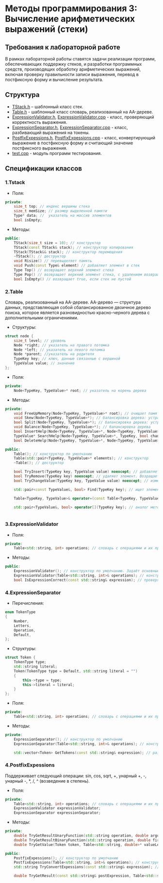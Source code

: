 # Методы программирования 3: Вычисление арифметических выражений (стеки)

## Требования к лабораторной работе
В рамках лабораторной работы ставятся задачи реализации программ, обеспечивающих поддержку стеков, и разработки программных средств, производящих обработку арифметических выражений, включая проверку правильности записи выражения, перевод в постфиксную форму и вычисление результата.
    
## Структура
* [TStack.h](https://github.com/Namxobick/unn-cpp/blob/main/second-year(2022-2023)/postfix-expressions/PostfixExpressions/TStack.h) – шаблонный класс стек.
* [Table.h](https://github.com/Namxobick/unn-cpp/blob/main/second-year(2022-2023)/postfix-expressions/PostfixExpressions/Table.h) - шаблонный класс словарь, реализованный на AA-дереве.
* [ExpressionValidator.h](https://github.com/Namxobick/unn-cpp/blob/main/second-year(2022-2023)/postfix-expressions/PostfixExpressions/ExpressionValidator.h), [ExpressionValidator.cpp](https://github.com/Namxobick/unn-cpp/blob/main/second-year(2022-2023)/postfix-expressions/PostfixExpressions/ExpressionValidator.cpp) - класс, проверяющий корректность выражения.
* [ExpressionSeparator.h](https://github.com/Namxobick/unn-cpp/blob/main/second-year(2022-2023)/postfix-expressions/PostfixExpressions/ExpressionSeparator.h), [ExpressionSeparator.cpp](https://github.com/Namxobick/unn-cpp/blob/main/second-year(2022-2023)/postfix-expressions/PostfixExpressions/ExpressionSeparator.cpp) - класс, разбивающий выражения на токены.
* [PostfixExpessions.h](https://github.com/Namxobick/unn-cpp/blob/main/second-year(2022-2023)/postfix-expressions/PostfixExpressions/PostfixExpessions.h), [PostfixExpessions.cpp](https://github.com/Namxobick/unn-cpp/blob/main/second-year(2022-2023)/postfix-expressions/PostfixExpressions/PostfixExpessions.cpp) - класс, конвертирующий выражение в постфиксную форму и считающий значение постфиксного выражения.
* [test.cpp](https://github.com/Namxobick/unn-cpp/blob/main/second-year(2022-2023)/postfix-expressions/test/test.cpp) - модуль программ тестирования.

## Спецификации классов
### 1.Tstack
* Поля:
```cpp
private:
    size_t top; // индекс вершины стека
    size_t memSize; // размер выделенной памяти
    Type* data; //  указатель на массив элементов
    bool isEmpty;
```
* Методы:
```cpp
public:
    TStack(size_t size = 10); // конструктор
    TStack(const TStack& stack); // конструктор копирования
    TStack(TStack&& stack); // конструктор перемещения
    ~TStack(); // деструктор
    void Risize() // перевыделяет память
    void Push(const Type& element) // добавляет элемент в стек
    Type Top() // возвращает верхний элемент стека
    Type Pop() // возвращает верхний элемент стека, с удалением возвращаемого значения из стека
    bool IsEmpty() // возвращает true, если стек не пустой
```
### 2.Table
Словарь, реализованный на AA-дереве.
АA-дерево — структура данных, представляющая собой сбалансированное двоичное дерево поиска, которое является разновидностью красно-черного дерева с дополнительными ограничениями.
* Структуры:
```cpp
struct node {
    size_t level; // уровень
    Node *right; // указатель на правого потомка
    Node *left; // указатель на левого потомка
    Node *parent; //указатель на родителя
    TypeKey key; // ключ, данные связанные с вершиной
    TypeValue value; // значение
};
```
* Поля:
```cpp
private:
    Node<TypeKey, TypeValue>* root; // указатель на корень дерева
```  
* Методы:
```cpp
private:
    void FreeUpMemory(Node<TypeKey, TypeValue>* root); // очищает память, проходя по всему дереву
    void Skew(Node<TypeKey, TypeValue>*); // балансировка дерева: устранение левого горизонтального ребра
    bool Split(Node<TypeKey, TypeValue>*); // балансировка дерева: устранение двух последовательных правых горизонтальных ребер
    void Balance(Node<TypeKey, TypeValue>*); // балансировка дерева
    bool InsertHelp(Node<TypeKey, TypeValue>*, Node<TypeKey, TypeValue>*); // вспомогающий метод, для вставки элемента. Возращает true, если удалось вставить элемент
    TypeValue* SearchHelp(Node<TypeKey, TypeValue>*, TypeKey, bool change = false, TypeValue* newValue = nullptr); // вспомогающий метод для поиска элемента. Выбрасывает ошибку, если ключ не найден.
    bool DeleteHelp(Node<TypeKey, TypeValue>*, Node<TypeKey, TypeValue>*, TypeKey); // вспомогающий метод для удаления элемента.  Возращает true, если удалось удалить элемент

public:
    Table(); // конструктор по умолчанию
    Table(std::pair<TypeKey, TypeValue>* elements); // конструктор
    ~Table(); // деструктор

    bool TryInsert(TypeKey key, TypeValue value) noexcept; // добавляет новый элемент. Возращает true, если удалось вставить элемент
    bool TryRemove(TypeKey key) noexcept; // удаляет элемент. Возращает true, если удалось вставить элемент
    bool TryChangeValue(TypeKey key, TypeValue value) noexcept; // изменяет значение элемента по ключу. Возращает true, если удалось изменить элемент

    std::pair<const TypeValue&, bool> Find(TypeKey key); // ищет элемент по ключу. Возращает пару: если элемент найден, то возращает значение элемента и true, иначе - дефолтное значение и false

    Table<TypeKey, TypeValue>& operator=(const Table<TypeKey, TypeValue> other);

    std::pair<TypeValue&, bool> operator[](TypeKey key); // аналог метода Find
    
```  

### 3.ExpressionValidator
* Поля:
```cpp
private:
    Table<std::string, int> operations; // словарь с операциями и их приоритетами
``` 
* Методы:
```cpp
public:
    ExpressionValidator(); // конструктор по умолчанию. Задаёт основные операции. 
    ExpressionValidator(Table<std::string, int>& operations); // конструктор
    bool IsExpressionCorrect(const std::string& expression); // проверяет выражение на корректность
``` 
### 4.ExpressionSeparator
* Перечисления:
```cpp
enum TokenType
{
    Number,
    Letters,
    Operation,
    Default,
};
```
* Структуры:
```cpp
struct Token {
    TokenType type;
    std::string literal;
    Token(TokenType type = Default, std::string literal = "")
    {
        this->type = type;
        this->literal = literal;
    }
};
```
* Поля:
```cpp
private:
    Table<std::string, int> operations; // словарь с операциями и их приоритетами
``` 
* Методы:
```cpp
private:
    ExpressionSeparator(); // конструктор по умолчанию
    ExpressionSeparator(Table<std::string, int>& operations); // конструктор

    std::vector<Token> GetTokens(const std::string& expression); // разбивает выражения на токены
```

### 4.PostfixExpessions
Поддерживает следующий операции: sin, cos, sqrt, +, унарный +, -, унарный -, *, /, ^ (возведение в степень).
* Поля:
```cpp
private:
    Table<std::string, int> operations; // словарь с операциями и их приоритетами 
    ExpressionValidator expressionValidator;
    ExpressionSeparator expressionSeparator;
``` 
* Методы:
```cpp
private:
    double TryGetResultUnaryFunction(std::string operation, double argument); // возвращает значение унарной функции. Выбрасывает исключение, если операция не может быть выполнена для входного аргумента
    double TryGetResultBinaryFunction(std::string operation, double firstArgument, double secondArgument); // возвращает значение бинарной функции. Выбрасывает исключение, если операция не может быть выполнена для входных аргументов
    double TryGetValue(Token token, Table<std::string, double>* valueLetters); // возвращает значение переменной. Выбрасывает исключение, если значение не найдено

public:
    PostfixExpessions(); // конструктор по умолчанию
    PostfixExpessions(Table<std::string, int>& operations); // конструктор
    std::string TryConvertExpessions(const std::string& expression); // конвертирует выражение в постфиксную форму. Выбрасывает исключение, если выражение некорректно 

    double TryGetResult(const std::string& postExpression, Table<std::string, double>* valueLetters = nullptr); // считает значение выражения в постфиксной форме. Выбрасывает ошибку, если невозможно выполнить какую-либо из операций
```
